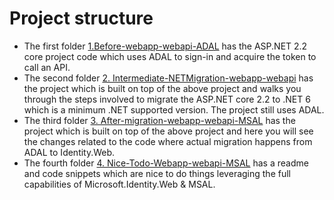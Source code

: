 # Project structure 
- The first folder [1.Before-webapp-webapi-ADAL](1.Before-webapp-webapi-ADAL) has the ASP.NET 2.2 core project code which uses ADAL to sign-in and acquire the token to call an API.
- The second folder [2. Intermediate-NETMigration-webapp-webapi](2.%20Intermediate-NETMigration-webapp-webapi) has the project which is built on top of the above project and walks you through the steps involved to migrate the ASP.NET core 2.2 to .NET 6 which is a minimum .NET supported version. The project still uses ADAL. 
- The third folder [3. After-migration-webapp-webapi-MSAL](3.%20After-migration-webapp-webapi-MSAL) has the project which is built on top of the above project and here you will see the changes related to the code where actual migration happens from ADAL to Identity.Web.   
- The fourth folder [4. Nice-Todo-Webapp-webapi-MSAL](4.%20Nice-Todo-Webapp-webapi-MSAL) has a readme and code snippets which are nice to do things leveraging the full capabilities of Microsoft.Identity.Web & MSAL.  

